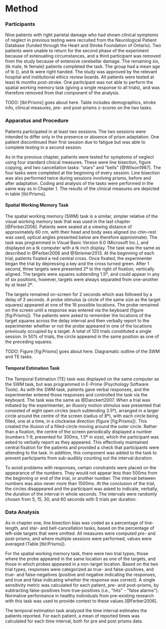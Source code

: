 Method
======

### Participants

Nine patients with right parietal damage who had shown clinical
symptoms of neglect in previous testing were recruited from the
Neurological Patient Database (funded through the Heart and Stroke
Foundation of Ontario). Two patients were unable to return for the
second phase of the experiment because of extenuating
circumstances, and a third participant was removed from the study
because of extensive cerebellar damage. The remaining six, (tk
male, tk female) patients completed the task. The group had a mean
age of tk (), and tk were right handed. The study was approved by
the relevant hospital and institutional ethics review boards. All
patients were tested at least tk months post-stroke. One
participant was not able to perform the spatial working memory
task (giving a single response to all trials), and was therefore
removed from that component of the analysis.

TODO: [tbl:Prisms] goes about here. Table includes demographics,
stroke info, clinical measures, pre- and post-prisms z-scores on
the two tasks. 


### Apparatus and Procedure

Patients participated in at least two sessions. The two sessions
were intended to differ only in the presence or absence of prism
adaptation. One patient discontinued their first session due to
fatigue but was able to complete testing in a second session.

As in the previous chapter, patients were tested for symptoms of
neglect using four standard clinical measures. These were line
bisection, figure copying, and two cancellation tasks: "stars" and
"bells" [@Wilson1987]. The four tasks were completed at the
beginning of every session.  Line bisection was also performed
twice during sessions involving prisms, before and after
adaptation.  Coding and analysis of the tasks were performed in
the same way as in Chapter 1. The results of the clinical measures
are depicted in table [tbl:Prisms].

#### Spatial Working Memory Task

The spatial working memory (SWM) task is a similar, simpler
relative of the visual working memory task that was used in the
last chapter [@Ferber2006]. Patients were seated at a viewing
distance of approximately 60 cm, with their head and body axes
aligned (no chin-rest was used, optical angles presented below are
therefore approximate). The task was programmed in Visual Basic
Version 6.0 (Microsoft Inc.), and displayed on a tk computer with
a tk inch display. The task was the same as described in
@Ferber2006 and @Striemer2013. At the beginning of each trial,
patients fixated a red central cross. Once fixated, the
experimenter began the trial by depressing a key and the cross
turned green. After 1 second, three targets were presented 2º to
the right of fixation, vertically aligned. The targets were
squares subtending 1.5º, and could appear in any of six positions,
however, targets were always separated from one-another by at
least 2º.

The targets remained on-screen for 2 seconds which was followed by
a delay of 3 seconds. A probe stimulus (a circle of the same size
as the target squares) appeared at one of the 16 possible
locations. The probe remained on the screen until a response was
entered via the keyboard (figure [fig:Prisms]). The patients were
asked to remember the locations of the target squares across the
delay interval and then verbally report to the experimenter
whether or not the probe appeared in one of the locations
previously occupied by a target. A total of 120 trials constituted
a single session.  In 50% of trials, the circle appeared in the
same position as one of the preceding squares.

TODO: Figure [fig:Prisms] goes about here. Diagramatic outline of
the SWM and TE tasks.


#### Temporal Estimation Task

The Temporal Estimation (TE) task was displayed on the same
computer as the SWM task, but was programmed in E-Prime
(Psychology Software Tools). As with the SWM task, patients gave
verbal responses, and the experimenter entered those responses and
controlled the task via the keyboard. The task was the same as
@Danckert2007. When a trial was initiated by the experimenter, an
illusory motion stimulus was presented that consisted of eight
open circles (each subtending 3.5º), arranged in a larger circle
around the centre of the screen (radius of 8º), with each circle
being filled, one at a time, in a clockwise direction (figure
[fig:Prisms]).  This created the illusion of a filled-circle
moving around the outer circle. Rather than a fixation, the centre
of the screen periodically displayed a number (numbers 1-9,
presented for 300ms, 1.5º in size), which the participant was
asked to verbally report as they appeared. This effectively
maintained central fixation for the patients and provided a check
that participants were attending to the task. In addition, this
component was added to the task to prevent participants from
sub-audibly counting out the interval duration.

To avoid problems with responses, certain constraints were placed
on the appearance of the numbers. They would not appear less than
500ms from the beginning or end of the trial, or another number.
The interval between numbers was also never more than 1500ms. At
the conclusion of the trial, the circles disappeared and the
participant was asked to indicate, verbally, the duration of the
interval in whole seconds. The intervals were randomly chosen from
5, 15, 30, and 60 seconds with 5 trials per duration.

### Data Analysis

As in chapter one, line bisection bias was coded as a percentage
of line-length, and star- and bell-cancellation tasks, based on
the percentage of left-side targets that were omitted. All
measures were computed pre- and post-prisms, and where multiple
sessions were performed, values were averaged (Table
[tbl:Prisms]).

For the spatial working memory task, there were two trial types;
those where the probe appeared in the same location as one of the
targets, and those in which probes appeared in a non-target
location. Based on the two trial types, responses were categorized
as true- and false-positives, and true- and false-negatives
(positive and negative indicating the responses, and true and
false indicating whether the response was correct). A single
sensitivity metric was calculated for each patient, pre- and
post-prisms, by subtracting false-positives from true-positives
(i.e., "hits" - "false alarms"). Normative performance in healthy
individuals from pre-existing research with this task was used to
provide context to these values [@Ferber2006].

The temporal estimation task analyzed the time interval estimates
the patients reported. For each patient, a mean of reported times
was calculated for each time interval, both for pre and post
prisms data. 
